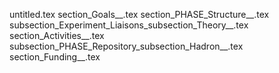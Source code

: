 untitled.tex
section_Goals__.tex
section_PHASE_Structure__.tex
subsection_Experiment_Liaisons_subsection_Theory__.tex
section_Activities__.tex
subsection_PHASE_Repository_subsection_Hadron__.tex
section_Funding__.tex
